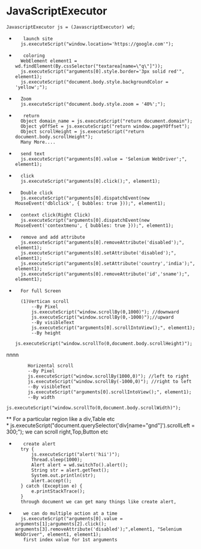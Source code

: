 # JavaScriptExecutor



	JavascriptExecutor js = (JavascriptExecutor) wd;

*		 launch site
		js.executeScript("window.location='https://google.com'");

*		 coloring
		WebElement element1 = wd.findElement(By.cssSelector("textarea[name=\"q\"]"));
		js.executeScript("arguments[0].style.border='3px solid red'", element1); 
		js.executeScript("document.body.style.backgroundColor = 'yellow';"); 

		
*		Zoom
		js.executeScript("document.body.style.zoom = '40%';"); 
		
*		 return
		Object domain_name = js.executeScript("return document.domain");
		Object yOffSet = js.executeScript("return window.pageYOffset");
		Object scrollHeight = js.executeScript("return document.body.scrollHeight");  
		Many More....

*		send text
		js.executeScript("arguments[0].value = 'Selenium WebDriver';", element1);

*		click
		js.executeScript("arguments[0].click();", element1);

*		Double click
		js.executeScript("arguments[0].dispatchEvent(new MouseEvent('dblclick', { bubbles: true }));", element1);

*		context click(Right Click)
		js.executeScript("arguments[0].dispatchEvent(new MouseEvent('contextmenu', { bubbles: true }));", element1);

*		remove and add attribute
		js.executeScript("arguments[0].removeAttribute('disabled');", element1);
		js.executeScript("arguments[0].setAttribute('disabled');", element1);
		js.executeScript("arguments[0].setAttribute('country','india');", element1);
		js.executeScript("arguments[0].removeAttribute('id','sname');", element1);
		

*		For full Screen     
		  
		(1)Vertican scroll
			--By Pixel
			js.executeScript("window.scrollBy(0,1000)"); //downward
			js.executeScript("window.scrollBy(0,-1000)");//upward   
		    --By visibleText
			js.executeScript("arguments[0].scrollIntoView();", element1);	  
			--By height
			js.executeScript("window.scrollTo(0,document.body.scrollHeight)");   


nnnn


			    
	
   			Horizental scroll
			--By Pixel
			js.executeScript("window.scrollBy(1000,0)"); //left to right
			js.executeScript("window.scrollBy(-1000,0)"); //right to left 
			--By visibleText
			js.executeScript("arguments[0].scrollIntoView();", element1);
			--By width   
			js.executeScript("window.scrollTo(0,document.body.scrollWidth)"); 
			
			
**		For a particular region like a div,Table etc   
*
		js.executeScript("document.querySelector('div[name="gnd"]').scrollLeft = 300;");
		we can scroll right,Top,Button etc
		  			

*		 create alert
		try {
			js.executeScript("alert('hii')");
			Thread.sleep(1000);
			Alert alert = wd.switchTo().alert();
			String str = alert.getText();
			System.out.println(str);
			alert.accept();
		} catch (Exception e) {
			e.printStackTrace();
		}
		through document we can get many things like create alert,
		
		
		
*		 we can do multiple action at a time
		js.executeScript("arguments[0].value = arguments[1];arguments[2].click(); arguments[3].removeAttribute('disabled');",element1, "Selenium WebDriver", element1, element1);  
		 first index value for 1st arguments
				
				
	


